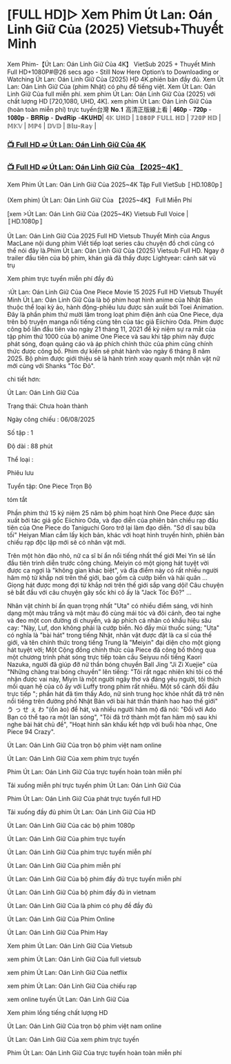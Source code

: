 # [𝖥𝖴𝖫𝖫 𝖧𝖣]▷ 𝖷𝖾𝗆 𝖯𝗁𝗂𝗆 Út Lan: Oán Linh Giữ Của (2025) 𝖵𝗂𝖾𝗍𝗌𝗎𝖻+𝖳𝗁𝗎𝗒𝖾̂́𝗍 𝖬𝗂𝗇𝗁

Xem Phim-【Út Lan: Oán Linh Giữ Của 4K】 VietSub 2025 + Thuyết Minh Full HD+1080P#@26 secs ago - Still Now Here Option’s to Downloading or Watching Út Lan: Oán Linh Giữ Của (2025) HD 4K.phiên bản đầy đủ. Xem Út Lan: Oán Linh Giữ Của (phim Nhật) có phụ đề tiếng việt. Xem Út Lan: Oán Linh Giữ Của full miễn phí. xem phim Út Lan: Oán Linh Giữ Của (2025) với chất lượng HD [720,1080, UHD, 4K]. xem phim Út Lan: Oán Linh Giữ Của (hoàn toàn miễn phí) trực tuyến台灣 𝐍𝐨.𝟏 高清正版線上看 | 𝟒𝟔𝟎𝐩 - 𝟕𝟐𝟎𝐩 - 𝟏𝟎𝟖𝟎𝐩 - 𝐁𝐑𝐑𝐢𝐩 - 𝐃𝐯𝐝𝐑𝐢𝐩 -𝟒𝐊𝐔𝐇𝐃| 𝟜𝕂 𝕌ℍ𝔻 | 𝟙𝟘𝟠𝟘ℙ 𝔽𝕌𝕃𝕃 ℍ𝔻 | 𝟟𝟚𝟘ℙ ℍ𝔻 | 𝕄𝕂𝕍 | 𝕄ℙ𝟜 | 𝔻𝕍𝔻 | 𝔹𝕝𝕦-ℝ𝕒𝕪 |

### [📺 Full HD ➫️ Út Lan: Oán Linh Giữ Của 4K](https://t.co/tMQ6RLh04h)

### [📺 Full HD ➫️ Út Lan: Oán Linh Giữ Của 【2025~4K】](https://t.co/tMQ6RLh04h)

Xem Phim Út Lan: Oán Linh Giữ Của 2025~4K Tập Full VietSub 〚HD.1080p〛

(Xem phim) Út Lan: Oán Linh Giữ Của 【2025~4K】 Full Miễn Phí

[xem >Út Lan: Oán Linh Giữ Của {2025~4K} Vietsub Full Voice | 〚HD.1080p〛

Út Lan: Oán Linh Giữ Của 2025 Full HD Vietsub Thuyết Minh của Angus MacLane nội dung phim Viết tiếp loạt series câu chuyện đồ chơi cũng có thể nói đây là.Phim Út Lan: Oán Linh Giữ Của (2025) Vietsub Full HD. Ngay ở trailer đầu tiên của bộ phim, khán giả đã thấy được Lightyear: cảnh sát vũ trụ

Xem phim trực tuyến miễn phí đầy đủ

วÚt Lan: Oán Linh Giữ Của One Piece Movie 15 2025 Full HD Vietsub Thuyết Minh Út Lan: Oán Linh Giữ Của là bộ phim hoạt hình anime của Nhật Bản thuộc thể loại kỳ ảo, hành động-phiêu lưu được sản xuất bởi Toei Animation. Đây là phần phim thứ mười lăm trong loạt phim điện ảnh của One Piece, dựa trên bộ truyện manga nổi tiếng cùng tên của tác giả Eiichiro Oda. Phim được công bố lần đầu tiên vào ngày 21 tháng 11, 2021 để kỷ niệm sự ra mắt của tập phim thứ 1000 của bộ anime One Piece và sau khi tập phim này được phát sóng, đoạn quảng cáo và áp phích chính thức của phim cũng chính thức được công bố. Phim dự kiến sẽ phát hành vào ngày 6 tháng 8 năm 2025. Bộ phim được giới thiệu sẽ là hành trình xoay quanh một nhân vật nữ mới cùng với Shanks "Tóc Đỏ".

chi tiết hơn:

Út Lan: Oán Linh Giữ Của

Trạng thái: Chưa hoàn thành

Ngày công chiếu : 06/08/2025

Số tập : 1

Độ dài : 88 phút

Thể loại :

Phiêu lưu

Tuyển tập: One Piece Trọn Bộ

tóm tắt

Phần phim thứ 15 kỷ niệm 25 năm bộ phim hoạt hình One Piece được sản xuất bởi tác giả gốc Eiichiro Oda, và đạo diễn của phiên bản chiếu rạp đầu tiên của One Piece do Taniguchi Goro trở lại làm đạo diễn. "Sở dĩ sau bữa tối" Heiyan Mian cầm lấy kịch bản, khác với hoạt hình truyền hình, phiên bản chiếu rạp độc lập mới sẽ có nhân vật mới.

Trên một hòn đảo nhỏ, nữ ca sĩ bí ẩn nổi tiếng nhất thế giới Mei Yin sẽ lần đầu tiên trình diễn trước công chúng. Meiyin có một giọng hát tuyệt vời được ca ngợi là "không gian khác biệt", và địa điểm này có rất nhiều người hâm mộ từ khắp nơi trên thế giới, bao gồm cả cướp biển và hải quân ... Giọng hát được mong đợi từ khắp nơi trên thế giới sắp vang dội! Câu chuyện sẽ bắt đầu với câu chuyện gây sốc khi cô ấy là "Jack Tóc Đỏ?" ...

Nhân vật chính bí ẩn quan trọng nhất "Uta" có nhiều điểm sáng, với hình dạng một màu trắng và một màu đỏ cùng mái tóc và đôi cánh, đeo tai nghe và đeo một con đường di chuyển, và áp phích cá nhân có khẩu hiệu sâu cay: "Này, Luf, don không phải là cướp biển. Nó đầy mùi thuốc súng; "Uta" có nghĩa là "bài hát" trong tiếng Nhật, nhân vật được đặt là ca sĩ của thế giới, và tên chính thức trong tiếng Trung là "Meiyin" đại diện cho một giọng hát tuyệt vời; Một Cộng đồng chính thức của Piece đã công bố thông qua một chương trình phát sóng trực tiếp toàn cầu Seiyuu nổi tiếng Kaori Nazuka, người đã giúp đỡ nữ thần bóng chuyền Ball Jing "Ji Zi Xuejie" của "Những chàng trai bóng chuyền" lên tiếng: "Tôi rất ngạc nhiên khi tôi có thể nhận được vai này, Miyin là một người ngây thơ và đáng yêu người, tôi thích mối quan hệ của cô ấy với Luffy trong phim rất nhiều. Một số cảnh đối đầu trực tiếp "; phần hát đã tìm thấy Ado, nữ sinh trung học khỏe nhất đã trở nên nổi tiếng trên đường phố Nhật Bản với bài hát thần thánh hao hao thế giới" う っ せ ぇ わ "(ồn ào) để hát, và nhiều người hâm mộ đã nói: "Đối với Ado Bạn có thể tạo ra một làn sóng", "Tôi đã trở thành một fan hâm mộ sau khi nghe bài hát chủ đề", "Hoạt hình sân khấu kết hợp với buổi hòa nhạc, One Piece 94 Crazy".

Út Lan: Oán Linh Giữ Của trọn bộ phim việt nam online

Út Lan: Oán Linh Giữ Của xem phim trực tuyến

Phim Út Lan: Oán Linh Giữ Của trực tuyến hoàn toàn miễn phí

Tải xuống miễn phí trực tuyến phim Út Lan: Oán Linh Giữ Của

Phim Út Lan: Oán Linh Giữ Của phát trực tuyến full HD

Tải xuống đầy đủ phim Út Lan: Oán Linh Giữ Của HD

Út Lan: Oán Linh Giữ Của các bộ phim 1080p

Út Lan: Oán Linh Giữ Của phim trực tuyến

Út Lan: Oán Linh Giữ Của phim trực tuyến miễn phí

Út Lan: Oán Linh Giữ Của phim miễn phí

Út Lan: Oán Linh Giữ Của bộ phim đầy đủ trực tuyến miễn phí

Út Lan: Oán Linh Giữ Của bộ phim đầy đủ in vietnam

Út Lan: Oán Linh Giữ Của là phim có phụ đề đầy đủ

Út Lan: Oán Linh Giữ Của Phim Online

Út Lan: Oán Linh Giữ Của Phim Hay

Xem phim Út Lan: Oán Linh Giữ Của Vietsub

xem phim Út Lan: Oán Linh Giữ Của full vietsub

xem phim Út Lan: Oán Linh Giữ Của netflix

xem phim Út Lan: Oán Linh Giữ Của chiếu rạp

xem online tuyến Út Lan: Oán Linh Giữ Của

Xem phim lồng tiếng chất lượng HD

Út Lan: Oán Linh Giữ Của trọn bộ phim việt nam online

Út Lan: Oán Linh Giữ Của xem phim trực tuyến

Phim Út Lan: Oán Linh Giữ Của trực tuyến hoàn toàn miễn phí
